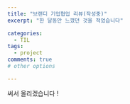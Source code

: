```yaml
---
title: "브랜디 기업협업 리뷰(작성중)"
excerpt: "한 달동안 느꼈던 것을 적었습니다"

categories:
  - TIL
tags:
  - project
comments: true
# other options

---
```


써서 올리겠습니다 !


